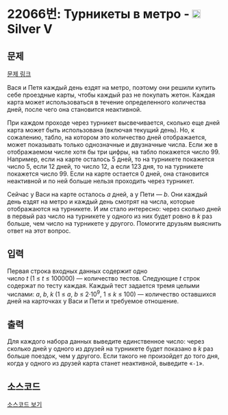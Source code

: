 # 22066번: Турникеты в метро - <img src="https://static.solved.ac/tier_small/6.svg" style="height:20px" /> Silver V

<!-- performance -->

<!-- 문제 제출 후 깃허브에 푸시를 했을 때 제출한 코드의 성능이 입력될 공간입니다.-->

<!-- end -->

## 문제

[문제 링크](https://boj.kr/22066)


<p>Вася и Петя каждый день ездят на метро, поэтому они решили купить себе проездные карты, чтобы каждый раз не покупать жетон. Каждая карта может использоваться в течение определенного количества дней, после чего она становится неактивной.</p>

<p>При каждом проходе через турникет высвечивается, сколько еще дней карта может быть использована (включая текущий день). Но, к сожалению, табло, на котором это количество дней отображается, может показывать только однозначные и двузначные числа. Если же в отображаемом числе хотя бы три цифры, на табло покажется число 99. Например, если на карте осталось 5 дней, то на турникете покажется число 5, если 12 дней, то число 12, а если 123 дня, то на турникете покажется число 99. Если на карте остается 0 дней, она становится неактивной и по ней больше нельзя проходить через турникет.</p>

<p>Сейчас у Васи на карте осталось&nbsp;<i>a</i>&nbsp;дней, а у Пети —&nbsp;<i>b</i>. Они каждый день ездят на метро и каждый день смотрят на числа, которые отображаются на турникете. И им стало интересно: через сколько дней в первый раз число на турникете у одного из них будет ровно в&nbsp;<i>k</i>&nbsp;раз больше, чем число на турникете у другого. Помогите друзьям выяснить ответ на этот вопрос.</p>



## 입력


<p>Первая строка входных данных содержит одно число&nbsp;<i>t</i>&nbsp;(1&nbsp;≤&nbsp;<i>t</i>&nbsp;≤&nbsp;100000)&nbsp;— количество тестов. Следующие&nbsp;<i>t</i>&nbsp;строк содержат по тесту каждая. Каждый тест задается тремя целыми числами:&nbsp;<i>a</i>,&nbsp;<i>b</i>,&nbsp;<i>k</i>&nbsp;(1&nbsp;≤&nbsp;<i>a</i>,&nbsp;<i>b</i>&nbsp;≤&nbsp;2·10<sup>9</sup>, 1&nbsp;≤&nbsp;<i>k</i>&nbsp;≤&nbsp;100)&nbsp;— количество оставшихся дней на карточках у Васи и Пети и требуемое отношение.</p>



## 출력


<p>Для каждого набора данных выведите единственное число: через сколько дней у одного из друзей на турникете будет показано в&nbsp;<i>k</i>&nbsp;раз больше поездок, чем у другого. Если такого не произойдет до того дня, когда у одного из друзей карта станет неактивной, выведите «<code>-1</code>».</p>



## 소스코드

[소스코드 보기](Турникеты%20в%20метро.cpp)